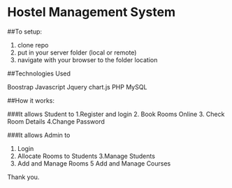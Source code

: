# Hostel Management System

##To setup:

1. clone repo 
2. put in your server folder (local or remote)
3. navigate with your browser to the folder location

##Technologies Used

Boostrap
Javascript
Jquery
chart.js
PHP
MySQL

##How it works:

###It allows Student to 
1.Register and login
2. Book Rooms Online
3. Check Room Details
4.Change Password

###It allows Admin to
1. Login
2. Allocate Rooms to Students
3.Manage Students
4. Add and Manage Rooms
5 Add and Manage Courses


Thank you.



